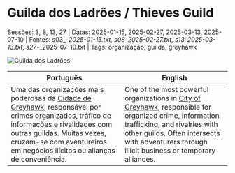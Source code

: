 # Guilda dos Ladrões / Thieves Guild

Sessões: 3, 8, 13, 27 | Datas: 2025-01-15, 2025-02-27, 2025-03-13, 2025-07-10 | Fontes: s03_-_2025-01-15.txt, s08_-_2025-02-27.txt, s13_-_2025-03-13.txt, s27_-_2025-07-10.txt | Tags: organização, guilda, greyhawk

![Guilda dos Ladrões](assets/organization/org_blank.png)

| Português | English |
|-----------|---------|
| Uma das organizações mais poderosas da [Cidade de Greyhawk](free_city_of_greyhawk.md), responsável por crimes organizados, tráfico de informações e rivalidades com outras guildas. Muitas vezes, cruzam-se com aventureiros em negócios ilícitos ou alianças de conveniência. | One of the most powerful organizations in [City of Greyhawk](free_city_of_greyhawk.md), responsible for organized crime, information trafficking, and rivalries with other guilds. Often intersects with adventurers through illicit business or temporary alliances. |


